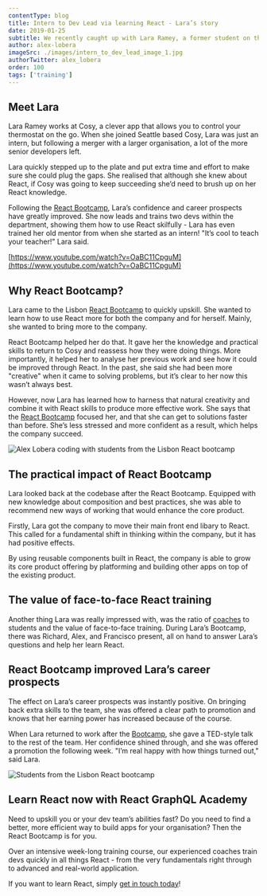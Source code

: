 ```yaml
---
contentType: blog
title: Intern to Dev Lead via learning React - Lara’s story
date: 2019-01-25
subtitle: We recently caught up with Lara Ramey, a former student on the React Bootcamp, to find out how the course has changed her career and day-to-day. Here’s Lara’s story when she learned how to use React.
author: alex-lobera
imageSrc: ./images/intern_to_dev_lead_image_1.jpg
authorTwitter: alex_lobera
order: 100
tags: ['training']
---
```


## Meet Lara

Lara Ramey works at Cosy, a clever app that allows you to control your thermostat on the go. When she joined Seattle based Cosy, Lara was just an intern, but following a merger with a larger organisation, a lot of the more senior developers left.

Lara quickly stepped up to the plate and put extra time and effort to make sure she could plug the gaps. She realised that although she knew about React, if Cosy was going to keep succeeding she’d need to brush up on her React knowledge.

Following the [React Bootcamp](https://reactgraphql.academy/react/training/bootcamp/), Lara’s confidence and career prospects have greatly improved. She now leads and trains two devs within the department, showing them how to use React skilfully - Lara has even trained her old mentor from when she started as an intern! "It’s cool to teach your teacher!" Lara said.

[https://www.youtube.com/watch?v=OaBC11CpguM](https://www.youtube.com/watch?v=OaBC11CpguM)

## Why React Bootcamp?

Lara came to the Lisbon [React Bootcamp](https://reactgraphql.academy/react/training/bootcamp/) to quickly upskill. She wanted to learn how to use React more for both the company and for herself. Mainly, she wanted to bring more to the company.

React Bootcamp helped her do that. It gave her the knowledge and practical skills to return to Cosy and reassess how they were doing things. More importantly, it helped her to analyse her previous work and see how it could be improved through React. In the past, she said she had been more "creative" when it came to solving problems, but it’s clear to her now this wasn’t always best.

However, now Lara has learned how to harness that natural creativity and combine it with React skills to produce more effective work. She says that the [React Bootcamp](https://reactgraphql.academy/react/training/bootcamp/) focused her, and that she can get to solutions faster than before. She’s less stressed and more confident as a result, which helps the company succeed.

![Alex Lobera coding with students from the Lisbon React bootcamp](https://firebasestorage.googleapis.com/v0/b/reactgraphqlacademy.appspot.com/o/images%2Fblog_lauras_story%2Fimage_1.jpg?alt=media)

## The practical impact of React Bootcamp

Lara looked back at the codebase after the React Bootcamp. Equipped with new knowledge about composition and best practices, she was able to recommend new ways of working that would enhance the core product.

Firstly, Lara got the company to move their main front end libary to React. This called for a fundamental shift in thinking within the company, but it has had positive effects.

By using reusable components built in React, the company is able to grow its core product offering by platforming and building other apps on top of the existing product.

## The value of face-to-face React training

Another thing Lara was really impressed with, was the ratio of [coaches](https://reactgraphql.academy/about-us/) to students and the value of face-to-face training. During Lara’s Bootcamp, there was Richard, Alex, and Francisco present, all on hand to answer Lara’s questions and help her learn React.

## React Bootcamp improved Lara’s career prospects

The effect on Lara’s career prospects was instantly positive. On bringing back extra skills to the team, she was offered a clear path to promotion and knows that her earning power has increased because of the course.

When Lara returned to work after the [Bootcamp](https://reactgraphql.academy/react/training/bootcamp/), she gave a TED-style talk to the rest of the team. Her confidence shined through, and she was offered a promotion the following week. "I’m real happy with how things turned out," said Lara.

![Students from the Lisbon React bootcamp](https://firebasestorage.googleapis.com/v0/b/reactgraphqlacademy.appspot.com/o/images%2Fblog_lauras_story%2Fimage_2.jpg?alt=media)

## Learn React now with React GraphQL Academy

Need to upskill you or your dev team’s abilities fast? Do you need to find a better, more efficient way to build apps for your organisation? Then the React Bootcamp is for you.

Over an intensive week-long training course, our experienced coaches train devs quickly in all things React - from the very fundamentals right through to advanced and real-world application.

If you want to learn React, simply [get in touch today](#contact-us)!
